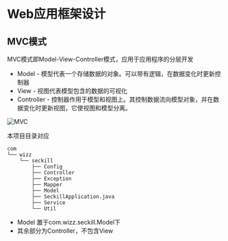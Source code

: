 # Web应用框架设计

## MVC模式

MVC模式即Model-View-Controller模式，应用于应用程序的分层开发

+ Model - 模型代表一个存储数据的对象。可以带有逻辑，在数据变化时更新控制器
+ View - 视图代表模型包含的数据的可视化
+ Controller - 控制器作用于模型和视图上。其控制数据流向模型对象，并在数据变化时更新视图，它使视图和模型分离。

![MVC](/Users/saber/Documents/webHomework/screenshots/MVC.png)

本项目目录对应

```
com
└── wizz
	└── seckill
		├── Config
		├── Controller
        ├── Exception
        ├── Mapper
        ├── Model
        ├── SeckillApplication.java
        ├── Service
        └── Util
```

+ Model 置于com.wizz.seckill.Model下
+ 其余部分为Controller，不包含View